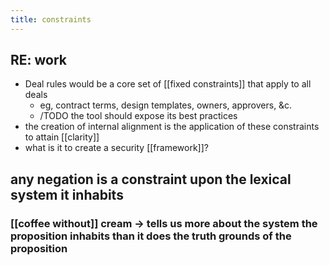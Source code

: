 ```yaml
---
title: constraints
---
```


## RE: work
- Deal rules would be a core set of [[fixed constraints]] that apply to all deals
  - eg, contract terms, design templates, owners, approvers, &c.
  - /TODO the tool should expose its best practices
- the creation of internal alignment is the application of these constraints to attain [[clarity]]
- what is it to create a security [[framework]]?
## any negation is a constraint upon the lexical system it inhabits
### [[coffee without]] cream -> tells us more about the system the proposition inhabits than it does the truth grounds of the proposition
